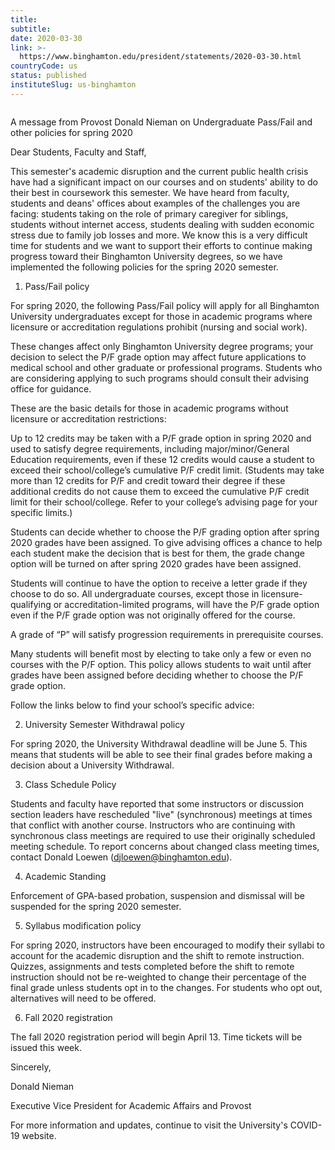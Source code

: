 ```yaml
---
title: 
subtitle: 
date: 2020-03-30
link: >-
  https://www.binghamton.edu/president/statements/2020-03-30.html
countryCode: us
status: published
instituteSlug: us-binghamton
---
```

![]()

A message from Provost Donald Nieman on Undergraduate Pass/Fail and other policies for spring 2020

Dear Students, Faculty and Staff,

This semester's academic disruption and the current public health crisis have had a significant impact on our courses and on students' ability to do their best in coursework this semester. We have heard from faculty, students and deans' offices about examples of the challenges you are facing: students taking on the role of primary caregiver for siblings, students without internet access, students dealing with sudden economic stress due to family job losses and more. We know this is a very difficult time for students and we want to support their efforts to continue making progress toward their Binghamton University degrees, so we have implemented the following policies for the spring 2020 semester.

1. Pass/Fail policy

For spring 2020, the following Pass/Fail policy will apply for all Binghamton University undergraduates except for those in academic programs where licensure or accreditation regulations prohibit (nursing and social work).

These changes affect only Binghamton University degree programs; your decision to select the P/F grade option may affect future applications to medical school and other graduate or professional programs. Students who are considering applying to such programs should consult their advising office for guidance.

These are the basic details for those in academic programs without licensure or accreditation restrictions:

Up to 12 credits may be taken with a P/F grade option in spring 2020 and used to satisfy degree requirements, including major/minor/General Education requirements, even if these 12 credits would cause a student to exceed their school/college’s cumulative P/F credit limit. (Students may take more than 12 credits for P/F and credit toward their degree if these additional credits do not cause them to exceed the cumulative P/F credit limit for their school/college. Refer to your college’s advising page for your specific limits.)

Students can decide whether to choose the P/F grading option after spring 2020 grades have been assigned. To give advising offices a chance to help each student make the decision that is best for them, the grade change option will be turned on after spring 2020 grades have been assigned.

Students will continue to have the option to receive a letter grade if they choose to do so. All undergraduate courses, except those in licensure-qualifying or accreditation-limited programs, will have the P/F grade option even if the P/F grade option was not originally offered for the course.

A grade of “P” will satisfy progression requirements in prerequisite courses.

Many students will benefit most by electing to take only a few or even no courses with the P/F option. This policy allows students to wait until after grades have been assigned before deciding whether to choose the P/F grade option.

Follow the links below to find your school’s specific advice:

2. University Semester Withdrawal policy

For spring 2020, the University Withdrawal deadline will be June 5. This means that students will be able to see their final grades before making a decision about a University Withdrawal.

3. Class Schedule Policy

Students and faculty have reported that some instructors or discussion section leaders have rescheduled "live" (synchronous) meetings at times that conflict with another course. Instructors who are continuing with synchronous class meetings are required to use their originally scheduled meeting schedule. To report concerns about changed class meeting times, contact Donald Loewen (djloewen@binghamton.edu).

4. Academic Standing

Enforcement of GPA-based probation, suspension and dismissal will be suspended for the spring 2020 semester.

5. Syllabus modification policy

For spring 2020, instructors have been encouraged to modify their syllabi to account for the academic disruption and the shift to remote instruction. Quizzes, assignments and tests completed before the shift to remote instruction should not be re-weighted to change their percentage of the final grade unless students opt in to the changes. For students who opt out, alternatives will need to be offered.

6. Fall 2020 registration

The fall 2020 registration period will begin April 13. Time tickets will be issued this week.

Sincerely,

Donald Nieman

Executive Vice President for Academic Affairs and Provost

For more information and updates, continue to visit the University's COVID-19 website.